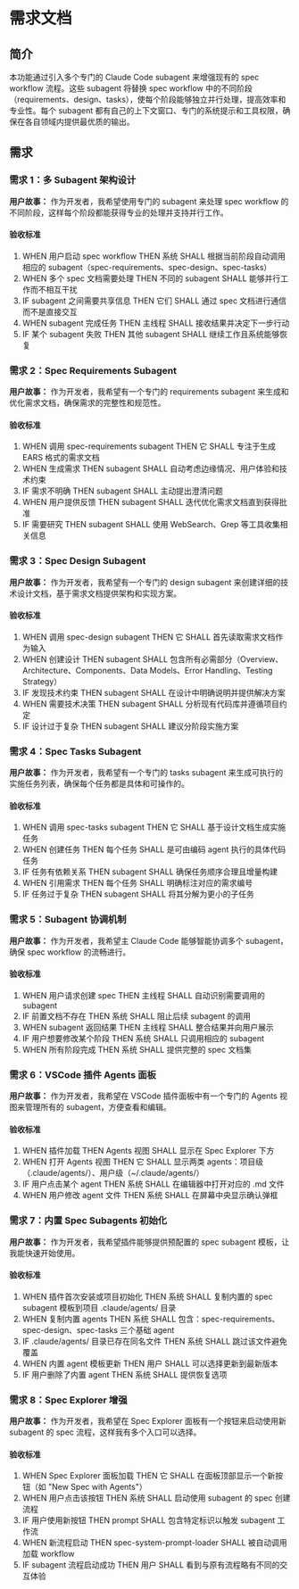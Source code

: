 # 需求文档

## 简介

本功能通过引入多个专门的 Claude Code subagent 来增强现有的 spec workflow 流程。这些 subagent 将替换 spec workflow 中的不同阶段（requirements、design、tasks），使每个阶段能够独立并行处理，提高效率和专业性。每个 subagent 都有自己的上下文窗口、专门的系统提示和工具权限，确保在各自领域内提供最优质的输出。

## 需求

### 需求 1：多 Subagent 架构设计

**用户故事：** 作为开发者，我希望使用专门的 subagent 来处理 spec workflow 的不同阶段，这样每个阶段都能获得专业的处理并支持并行工作。

#### 验收标准

1. WHEN 用户启动 spec workflow THEN 系统 SHALL 根据当前阶段自动调用相应的 subagent（spec-requirements、spec-design、spec-tasks）
2. WHEN 多个 spec 文档需要处理 THEN 不同的 subagent SHALL 能够并行工作而不相互干扰
3. IF subagent 之间需要共享信息 THEN 它们 SHALL 通过 spec 文档进行通信而不是直接交互
4. WHEN subagent 完成任务 THEN 主线程 SHALL 接收结果并决定下一步行动
5. IF 某个 subagent 失败 THEN 其他 subagent SHALL 继续工作且系统能够恢复

### 需求 2：Spec Requirements Subagent

**用户故事：** 作为开发者，我希望有一个专门的 requirements subagent 来生成和优化需求文档，确保需求的完整性和规范性。

#### 验收标准

1. WHEN 调用 spec-requirements subagent THEN 它 SHALL 专注于生成 EARS 格式的需求文档
2. WHEN 生成需求 THEN subagent SHALL 自动考虑边缘情况、用户体验和技术约束
3. IF 需求不明确 THEN subagent SHALL 主动提出澄清问题
4. WHEN 用户提供反馈 THEN subagent SHALL 迭代优化需求文档直到获得批准
5. IF 需要研究 THEN subagent SHALL 使用 WebSearch、Grep 等工具收集相关信息

### 需求 3：Spec Design Subagent

**用户故事：** 作为开发者，我希望有一个专门的 design subagent 来创建详细的技术设计文档，基于需求文档提供架构和实现方案。

#### 验收标准

1. WHEN 调用 spec-design subagent THEN 它 SHALL 首先读取需求文档作为输入
2. WHEN 创建设计 THEN subagent SHALL 包含所有必需部分（Overview、Architecture、Components、Data Models、Error Handling、Testing Strategy）
3. IF 发现技术约束 THEN subagent SHALL 在设计中明确说明并提供解决方案
4. WHEN 需要技术决策 THEN subagent SHALL 分析现有代码库并遵循项目约定
5. IF 设计过于复杂 THEN subagent SHALL 建议分阶段实施方案

### 需求 4：Spec Tasks Subagent

**用户故事：** 作为开发者，我希望有一个专门的 tasks subagent 来生成可执行的实施任务列表，确保每个任务都是具体和可操作的。

#### 验收标准

1. WHEN 调用 spec-tasks subagent THEN 它 SHALL 基于设计文档生成实施任务
2. WHEN 创建任务 THEN 每个任务 SHALL 是可由编码 agent 执行的具体代码任务
3. IF 任务有依赖关系 THEN subagent SHALL 确保任务顺序合理且增量构建
4. WHEN 引用需求 THEN 每个任务 SHALL 明确标注对应的需求编号
5. IF 任务过于复杂 THEN subagent SHALL 将其分解为更小的子任务

### 需求 5：Subagent 协调机制

**用户故事：** 作为开发者，我希望主 Claude Code 能够智能协调多个 subagent，确保 spec workflow 的流畅进行。

#### 验收标准

1. WHEN 用户请求创建 spec THEN 主线程 SHALL 自动识别需要调用的 subagent
2. IF 前置文档不存在 THEN 系统 SHALL 阻止后续 subagent 的调用
3. WHEN subagent 返回结果 THEN 主线程 SHALL 整合结果并向用户展示
4. IF 用户想要修改某个阶段 THEN 系统 SHALL 只调用相应的 subagent
5. WHEN 所有阶段完成 THEN 系统 SHALL 提供完整的 spec 文档集

### 需求 6：VSCode 插件 Agents 面板

**用户故事：** 作为开发者，我希望在 VSCode 插件面板中有一个专门的 Agents 视图来管理所有的 subagent，方便查看和编辑。

#### 验收标准

1. WHEN 插件加载 THEN Agents 视图 SHALL 显示在 Spec Explorer 下方
2. WHEN 打开 Agents 视图 THEN 它 SHALL 显示两类 agents：项目级（.claude/agents/）、用户级（~/.claude/agents/）
3. IF 用户点击某个 agent THEN 系统 SHALL 在编辑器中打开对应的 .md 文件
4. WHEN 用户修改 agent 文件 THEN 系统 SHALL 在屏幕中央显示确认弹框

### 需求 7：内置 Spec Subagents 初始化

**用户故事：** 作为开发者，我希望插件能够提供预配置的 spec subagent 模板，让我能快速开始使用。

#### 验收标准

1. WHEN 插件首次安装或项目初始化 THEN 系统 SHALL 复制内置的 spec subagent 模板到项目 .claude/agents/ 目录
2. WHEN 复制内置 agents THEN 系统 SHALL 包含：spec-requirements、spec-design、spec-tasks 三个基础 agent
3. IF .claude/agents/ 目录已存在同名文件 THEN 系统 SHALL 跳过该文件避免覆盖
4. WHEN 内置 agent 模板更新 THEN 用户 SHALL 可以选择更新到最新版本
5. IF 用户删除了内置 agent THEN 系统 SHALL 提供恢复选项

### 需求 8：Spec Explorer 增强

**用户故事：** 作为开发者，我希望在 Spec Explorer 面板有一个按钮来启动使用新 subagent 的 spec 流程，这样我有多个入口可以选择。

#### 验收标准

1. WHEN Spec Explorer 面板加载 THEN 它 SHALL 在面板顶部显示一个新按钮（如 "New Spec with Agents"）
2. WHEN 用户点击该按钮 THEN 系统 SHALL 启动使用 subagent 的 spec 创建流程
3. IF 用户使用新按钮 THEN prompt SHALL 包含特定标识以触发 subagent 工作流
4. WHEN 新流程启动 THEN spec-system-prompt-loader SHALL 被自动调用加载 workflow
5. IF subagent 流程启动成功 THEN 用户 SHALL 看到与原有流程略有不同的交互体验
